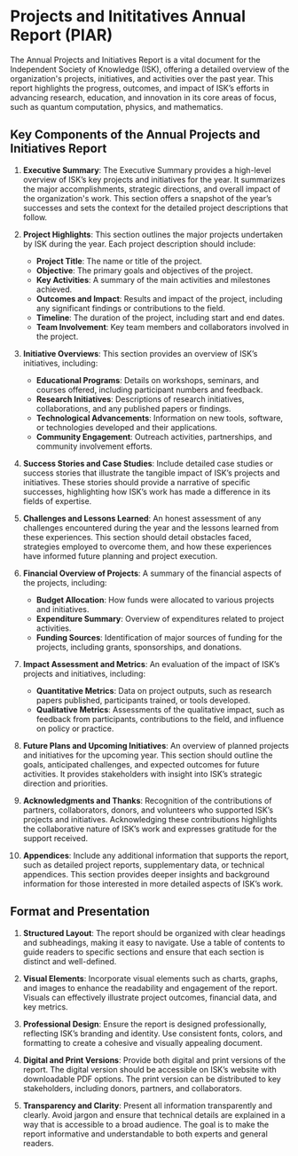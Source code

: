 # Projects and Inititatives Annual Report (PIAR)


The Annual Projects and Initiatives Report is a vital document for the Independent Society of Knowledge (ISK), offering a detailed overview of the organization's projects, initiatives, and activities over the past year. This report highlights the progress, outcomes, and impact of ISK’s efforts in advancing research, education, and innovation in its core areas of focus, such as quantum computation, physics, and mathematics.

## Key Components of the Annual Projects and Initiatives Report

1. **Executive Summary**:
   The Executive Summary provides a high-level overview of ISK’s key projects and initiatives for the year. It summarizes the major accomplishments, strategic directions, and overall impact of the organization's work. This section offers a snapshot of the year’s successes and sets the context for the detailed project descriptions that follow.

2. **Project Highlights**:
   This section outlines the major projects undertaken by ISK during the year. Each project description should include:
    - **Project Title**: The name or title of the project.
    - **Objective**: The primary goals and objectives of the project.
    - **Key Activities**: A summary of the main activities and milestones achieved.
    - **Outcomes and Impact**: Results and impact of the project, including any significant findings or contributions to the field.
    - **Timeline**: The duration of the project, including start and end dates.
    - **Team Involvement**: Key team members and collaborators involved in the project.

3. **Initiative Overviews**:
   This section provides an overview of ISK’s initiatives, including:
    - **Educational Programs**: Details on workshops, seminars, and courses offered, including participant numbers and feedback.
    - **Research Initiatives**: Descriptions of research initiatives, collaborations, and any published papers or findings.
    - **Technological Advancements**: Information on new tools, software, or technologies developed and their applications.
    - **Community Engagement**: Outreach activities, partnerships, and community involvement efforts.

4. **Success Stories and Case Studies**:
   Include detailed case studies or success stories that illustrate the tangible impact of ISK’s projects and initiatives. These stories should provide a narrative of specific successes, highlighting how ISK’s work has made a difference in its fields of expertise.

5. **Challenges and Lessons Learned**:
   An honest assessment of any challenges encountered during the year and the lessons learned from these experiences. This section should detail obstacles faced, strategies employed to overcome them, and how these experiences have informed future planning and project execution.

6. **Financial Overview of Projects**:
   A summary of the financial aspects of the projects, including:
    - **Budget Allocation**: How funds were allocated to various projects and initiatives.
    - **Expenditure Summary**: Overview of expenditures related to project activities.
    - **Funding Sources**: Identification of major sources of funding for the projects, including grants, sponsorships, and donations.

7. **Impact Assessment and Metrics**:
   An evaluation of the impact of ISK’s projects and initiatives, including:
    - **Quantitative Metrics**: Data on project outputs, such as research papers published, participants trained, or tools developed.
    - **Qualitative Metrics**: Assessments of the qualitative impact, such as feedback from participants, contributions to the field, and influence on policy or practice.

8. **Future Plans and Upcoming Initiatives**:
   An overview of planned projects and initiatives for the upcoming year. This section should outline the goals, anticipated challenges, and expected outcomes for future activities. It provides stakeholders with insight into ISK’s strategic direction and priorities.

9. **Acknowledgments and Thanks**:
   Recognition of the contributions of partners, collaborators, donors, and volunteers who supported ISK’s projects and initiatives. Acknowledging these contributions highlights the collaborative nature of ISK’s work and expresses gratitude for the support received.

10. **Appendices**:
    Include any additional information that supports the report, such as detailed project reports, supplementary data, or technical appendices. This section provides deeper insights and background information for those interested in more detailed aspects of ISK’s work.

## Format and Presentation

1. **Structured Layout**:
   The report should be organized with clear headings and subheadings, making it easy to navigate. Use a table of contents to guide readers to specific sections and ensure that each section is distinct and well-defined.

2. **Visual Elements**:
   Incorporate visual elements such as charts, graphs, and images to enhance the readability and engagement of the report. Visuals can effectively illustrate project outcomes, financial data, and key metrics.

3. **Professional Design**:
   Ensure the report is designed professionally, reflecting ISK’s branding and identity. Use consistent fonts, colors, and formatting to create a cohesive and visually appealing document.

4. **Digital and Print Versions**:
   Provide both digital and print versions of the report. The digital version should be accessible on ISK’s website with downloadable PDF options. The print version can be distributed to key stakeholders, including donors, partners, and collaborators.

5. **Transparency and Clarity**:
   Present all information transparently and clearly. Avoid jargon and ensure that technical details are explained in a way that is accessible to a broad audience. The goal is to make the report informative and understandable to both experts and general readers.


